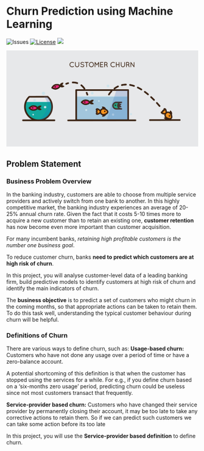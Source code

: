 # Churn Prediction using Machine Learning

![Issues](https://img.shields.io/github/issues/shlok-sethia/Churn-Prophecy)
[![License](https://img.shields.io/github/license/shlok-sethia/Churn-Prophecy)](https://github.com/shlok-sethia/Churn-Prophecy/blob/master/LICENSE)
![](https://img.shields.io/github/repo-size/shlok-sethia/Churn-Prophecy.svg?label=Repo%20size&style=flat-square)&nbsp;


![Test Image 1](assets/Churn.png)

Problem Statement
----------------------------

### Business Problem Overview
In the banking industry, customers are able to choose from multiple service providers and actively switch from one bank to another. In this highly competitive market, the banking industry experiences an average of 20-25% annual churn rate. Given the fact that it costs 5-10 times more to acquire a new customer than to retain an existing one, **customer retention** has now become even more important than customer acquisition.
 
For many incumbent banks, *retaining high profitable customers is the number one business goal*.
 
To reduce customer churn, banks **need to predict which customers are at high risk of churn**.
 
In this project, you will analyse customer-level data of a leading banking firm, build predictive models to identify customers at high risk of churn and identify the main indicators of churn.

The **business objective** is to predict a set of customers who might churn in the coming months, so that appropriate actions can be taken to retain them. To do this task well, understanding the typical customer behaviour during churn will be helpful.
 
### Definitions of Churn

There are various ways to define churn, such as:
**Usage-based churn:** Customers who have not done any usage over a period of time or have a zero-balance account.
 
A potential shortcoming of this definition is that when the customer has stopped using the services for a while. For e.g., if you define churn based on a ‘six-months zero usage’ period, predicting churn could be useless since not most customers transact that frequently.

**Service-provider based churn:** Customers who have changed their service provider by permanently closing their account, it may be too late to take any corrective actions to retain them. So if we can predict such customers we can take some action before its too late
 
In this project, you will use the **Service-provider based definition** to define churn.
